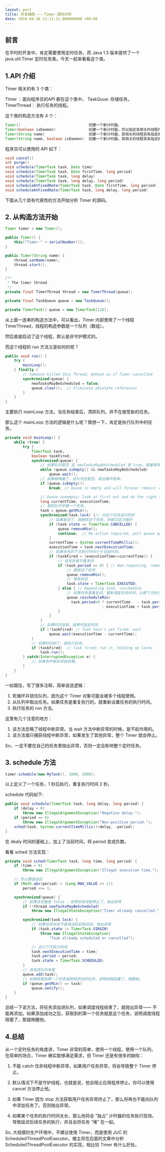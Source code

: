 ```yaml
---
layout: post
title: 并发编程-——-Timer-源码分析
date: 2018-04-20 11:11:11.000000000 +09:00
---
```

## 前言

在平时的开发中，肯定需要使用定时任务，而 Java 1.3 版本提供了一个 java.util.Timer 定时任务类。今天一起来看看这个类。

## 1.API 介绍

Timer 相关的有 3 个类：

Timer ：面向程序员的API 都在这个类中。
TaskQuue: 存储任务。
TimerThread： 执行任务的线程。

这个类的构造方法有 4 个：

```java
Timer()                               创建一个新计时器。
Timer(boolean isDaemon)               创建一个新计时器，可以指定其相关的线程作为守护程序运行。
Timer(String name)                    创建一个新计时器，其相关的线程具有指定的名称。
Timer(String name, boolean isDaemon)  创建一个新计时器，其相关的线程具有指定的名称，并且可以指定作为守护程序运行。
````

程序员可以使用的 API 如下：
```java
void cancel()                                                          终止此计时器，丢弃所有当前已安排的任务。
int	purge()                                                            从此计时器的任务队列中移除所有已取消的任务。
void schedule(TimerTask task, Date time)                               安排在指定的时间执行指定的任务。
void schedule(TimerTask task, Date firstTime, long period)             安排指定的任务在指定的时间开始进行重复的固定延迟执行。
void schedule(TimerTask task, long delay)                              安排在指定延迟后执行指定的任务。
void schedule(TimerTask task, long delay, long period)                 安排指定的任务从指定的延迟后开始进行重复的固定延迟执行。
void scheduleAtFixedRate(TimerTask task, Date firstTime, long period)  安排指定的任务在指定的时间开始进行重复的固定速率执行。
void scheduleAtFixedRate(TimerTask task, long delay, long period)      安排指定的任务在指定的延迟后开始进行重复的固定速率执行。
```

下面从几个具有代表性的方法开始分析 Timer 的源码。

## 2. 从构造方法开始

```java 
Timer timer = new Timer();

public Timer() {
    this("Timer-" + serialNumber());
}

public Timer(String name) {
    thread.setName(name);
    thread.start();
}

/**
 * The timer thread.
 */
private final TimerThread thread = new TimerThread(queue);

private final TaskQueue queue = new TaskQueue();

private TimerTask[] queue = new TimerTask[128];
```


从上面一连串的构造方法中，可以看出，Timer 内部使用了一个线程 TimerThread，线程的构造参数是一个队列（数组）。

然后直接启动了这个线程，默认是非守护模式的。

而这个线程的 run 方法又是如何的呢？

```java
public void run() {
    try {
        mainLoop();
    } finally {
        // Someone killed this Thread, behave as if Timer cancelled
        synchronized(queue) {
            newTasksMayBeScheduled = false;
            queue.clear();  // Eliminate obsolete references
        }
    }
}
```

主要执行 mainLoop 方法，当任务结束后，清除队列。并不在接受新的任务。

那么这个 mainLoop 方法的逻辑是什么呢？猜想一下，肯定是执行队列中的任务。

```java
private void mainLoop() {
    while (true) {
        try {
            TimerTask task;
            boolean taskFired;
            synchronized(queue) {
                // 如果队列是空 且 newTasksMayBeScheduled 是 true，阻塞等待
                while (queue.isEmpty() && newTasksMayBeScheduled)
                    queue.wait();
                // 如果被唤醒了，且队列还是空，跳出循环结束。
                if (queue.isEmpty())
                    break; // Queue is empty and will forever remain; die

                // Queue nonempty; look at first evt and do the right thing
                long currentTime, executionTime;
                // 拿到队列中第一个任务。
                task = queue.getMin();
                synchronized(task.lock) {// 对这个任务进行同步
                    // 如果取消了，就删除这个任务，并跳过这次循环
                    if (task.state == TimerTask.CANCELLED) {
                        queue.removeMin();
                        continue;  // No action required, poll queue again
                    }
                    currentTime = System.currentTimeMillis();
                    executionTime = task.nextExecutionTime;
                    // 如果任务的下次执行时间小于当前时间，
                    if (taskFired = (executionTime<=currentTime)) {
                        // 且任务是不重复的
                        if (task.period == 0) { // Non-repeating, remove
                            // 删除这个任务
                            queue.removeMin();
                            // 修改状态
                            task.state = TimerTask.EXECUTED;
                        } else { // Repeating task, reschedule
                            // 如果任务是重复的。重新调度任务时间，以便下次执行。
                            queue.rescheduleMin(
                              task.period<0 ? currentTime   - task.period
                                            : executionTime + task.period);
                        }
                    }
                }
                // 如果时间没到，就等代指定时间
                if (!taskFired) // Task hasn't yet fired; wait
                    queue.wait(executionTime - currentTime);
            }
            // 如果时间到了，就执行任务。
            if (taskFired)  // Task fired; run it, holding no locks
                task.run();
        } catch(InterruptedException e) {
            // 如果有中断异常就忽略。
        }
    }
}

```
一如既往，写了很多注释，简单说说逻辑：
1. 死循环并锁住队列，因为这个 Timer 对象可能会被多个线程使用。
2. 从队列中取出任务。如果任务是重复执行的，就重新设置任务的执行时间。
3. 执行任务的 run 方法。

这里有几个注意的地方：
1. 该方法忽略了线程中断异常。当 wait 方法中断异常的时候，是不起作用的。
2. 该方法值只捕获线程中断异常，如果发生了其他异常，整个 Timer 就会停止。


So，一定不要在自己的任务里抛出异常，否则一定会影响整个定时任务。

## 3. schedule 方法

```java
timer.schedule(new MyTask(), 1000, 2000);
``` 

以上定义了一个任务，1 秒后执行，重复执行时间 2 秒。

schedule 代码如下:

```java
public void schedule(TimerTask task, long delay, long period) {
    if (delay < 0)
        throw new IllegalArgumentException("Negative delay.");
    if (period <= 0)
        throw new IllegalArgumentException("Non-positive period.");
    sched(task, System.currentTimeMillis()+delay, -period);
}
```

在 dealy 时间的基础上，加上了当前时间，将 period 变成负数。

看看 sched 方法实现：

```java
private void sched(TimerTask task, long time, long period) {
    if (time < 0)
        throw new IllegalArgumentException("Illegal execution time.");

    // 防止数值溢出
    if (Math.abs(period) > (Long.MAX_VALUE >> 1))
        period >>= 1;

    synchronized(queue) {
        // 如果该变量是 false ，说明任务线程停止了，抛出异常
        if (!thread.newTasksMayBeScheduled)
            throw new IllegalStateException("Timer already cancelled.");

        synchronized(task.lock) {
            // 如果任务状态不是纯洁的初始状态，抛出异常
            if (task.state != TimerTask.VIRGIN)
                throw new IllegalStateException(
                    "Task already scheduled or cancelled");

            // 这只下次执行时间
            task.nextExecutionTime = time;
            task.period = period;
            task.state = TimerTask.SCHEDULED;
        }
        // 添加进队列末尾
        queue.add(task);
        // 如果获取到第一个任务就刚刚添加的任务，说明线程阻塞了，唤醒他。
        if (queue.getMin() == task)
            queue.notify();
    }
}
```

总结一下该方法，将任务添加进队列，如果调度线程结束了，就抛出异常—— 不能再添加。如果添加成功之后，获取到的第一个任务就是这个任务，说明调度线程阻塞了，那就唤醒他。


## 4.总结

从一个定时任务的角度讲，Timer 非常的简单，使用一个线程，使用一个队列。在简单的场合，Timer 确实能够满足需求，但 Timer 还是有很多的缺陷：

1. 不能 catch 住非线程中断异常，如果用户任务异常，将会导致整个 Timer 停止。

2. 默认情况下不是守护线程，也就是说，他会阻止应用程序停止。你可以使用 cancel 方法停止他。

3. 如果 Timer 因为 stop 方法获取用户任务异常终止了，那么将再也不能向队列中添加任务了。否则抛出异常。

4. 如果某个任务的执行时间太长，那么他将会 “独占” 计时器的任务执行现场。导致延迟后续任务的执行，并且会将任务 “堆” 在一起。

So, 大规模的生产环境中，不建议使用 Timer，而是使用 JUC 的 ScheduledThreadPoolExecutor。楼主将在后面的文章中分析  ScheduledThreadPoolExecutor 的实现，相比较 Timer 有什么好处。





